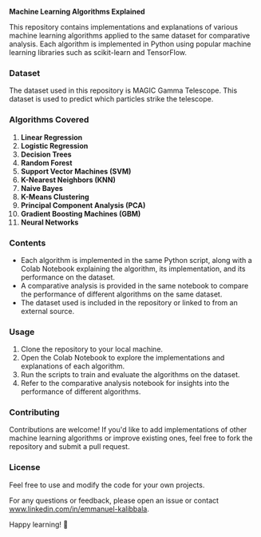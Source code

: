 **Machine Learning Algorithms Explained**

This repository contains implementations and explanations of various machine learning algorithms applied to the same dataset for comparative analysis. Each algorithm is implemented in Python using popular machine learning libraries such as scikit-learn and TensorFlow. 

### Dataset
The dataset used in this repository is MAGIC Gamma Telescope. This dataset is used to predict which particles strike the telescope.

### Algorithms Covered
1. **Linear Regression**
2. **Logistic Regression**
3. **Decision Trees**
4. **Random Forest**
5. **Support Vector Machines (SVM)**
6. **K-Nearest Neighbors (KNN)**
7. **Naive Bayes**
8. **K-Means Clustering**
9. **Principal Component Analysis (PCA)**
10. **Gradient Boosting Machines (GBM)**
11. **Neural Networks**

### Contents
- Each algorithm is implemented in the same Python script, along with a Colab Notebook explaining the algorithm, its implementation, and its performance on the dataset.
- A comparative analysis is provided in the same notebook to compare the performance of different algorithms on the same dataset.
- The dataset used is included in the repository or linked to from an external source.

### Usage
1. Clone the repository to your local machine.
2. Open the Colab Notebook to explore the implementations and explanations of each algorithm.
3. Run the scripts to train and evaluate the algorithms on the dataset.
4. Refer to the comparative analysis notebook for insights into the performance of different algorithms.

### Contributing
Contributions are welcome! If you'd like to add implementations of other machine learning algorithms or improve existing ones, feel free to fork the repository and submit a pull request.

### License
Feel free to use and modify the code for your own projects.

For any questions or feedback, please open an issue or contact www.linkedin.com/in/emmanuel-kalibbala. 

Happy learning! 🚀
